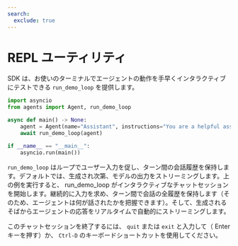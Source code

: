 ```yaml
---
search:
  exclude: true
---
```

# REPL ユーティリティ

SDK は、お使いのターミナルでエージェントの動作を手早くインタラクティブにテストできる `run_demo_loop` を提供します。

```python
import asyncio
from agents import Agent, run_demo_loop

async def main() -> None:
    agent = Agent(name="Assistant", instructions="You are a helpful assistant.")
    await run_demo_loop(agent)

if __name__ == "__main__":
    asyncio.run(main())
```

`run_demo_loop` はループでユーザー入力を促し、ターン間の会話履歴を保持します。デフォルトでは、生成され次第、モデルの出力をストリーミングします。上の例を実行すると、 run_demo_loop がインタラクティブなチャットセッションを開始します。継続的に入力を求め、ターン間で会話の全履歴を保持します（そのため、エージェントは何が話されたかを把握できます）。そして、生成されるそばからエージェントの応答をリアルタイムで自動的にストリーミングします。

このチャットセッションを終了するには、 `quit` または `exit` と入力して（ Enter キーを押す）か、 `Ctrl-D` のキーボードショートカットを使用してください。